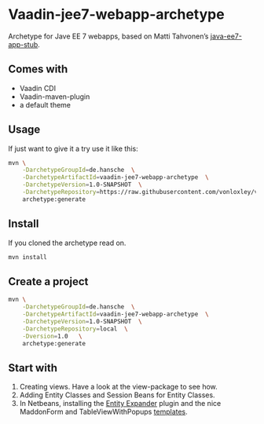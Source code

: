 # Vaadin-jee7-webapp-archetype

Archetype for Jave EE 7 webapps, based on Matti Tahvonen’s [java-ee7-app-stub](https://github.com/vonloxley/java-ee7-app-stub).

## Comes with
- Vaadin CDI
- Vaadin-maven-plugin
- a default theme

## Usage
If just want to give it a try use it like this:

~~~bash
mvn \
	-DarchetypeGroupId=de.hansche  \
	-DarchetypeArtifactId=vaadin-jee7-webapp-archetype  \
	-DarchetypeVersion=1.0-SNAPSHOT  \
	-DarchetypeRepository=https://raw.githubusercontent.com/vonloxley/vaadin-jee7-webapp-archetype/mvn-repo/ \
	archetype:generate
~~~

## Install
If you cloned the archetype read on.

~~~bash
mvn install
~~~

## Create a project
~~~bash
mvn \
	-DarchetypeGroupId=de.hansche  \
	-DarchetypeArtifactId=vaadin-jee7-webapp-archetype  \
	-DarchetypeVersion=1.0-SNAPSHOT  \
	-DarchetypeRepository=local  \
	-Dversion=1.0   \
	archetype:generate
~~~

## Start with
1. Creating views. Have a look at the view-package to see how.
2. Adding Entity Classes and Session Beans for Entity Classes.
3. In Netbeans, installing the [Entity Expander](http://plugins.netbeans.org/plugin/53874/entityexpander) plugin and the nice MaddonForm and TableViewWithPopups [templates](https://github.com/vonloxley/vaadin-jee7-entity-templates).

